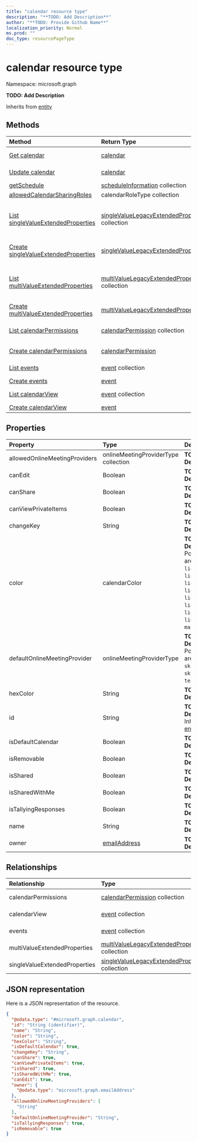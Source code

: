 ```yaml
---
title: "calendar resource type"
description: "**TODO: Add Description**"
author: "**TODO: Provide Github Name**"
localization_priority: Normal
ms.prod: ""
doc_type: resourcePageType
---
```


# calendar resource type


Namespace: microsoft.graph

**TODO: Add Description**


Inherits from [entity](../resources/entity.md)

## Methods
|Method|Return Type|Description|
|:---|:---|:---|
|[Get calendar](../api/calendar-get.md)|[calendar](../resources/calendar.md)|Read properties and relationships of a [calendar](../resources/calendar.md) object.|
|[Update calendar](../api/calendar-update.md)|[calendar](../resources/calendar.md)|Update the properties of a [calendar](../resources/calendar.md) object.|
|[getSchedule](../api/calendar-getschedule.md)|[scheduleInformation](../resources/scheduleinformation.md) collection|**TODO: Add Description**|
|[allowedCalendarSharingRoles](../api/calendar-allowedcalendarsharingroles.md)|calendarRoleType collection|**TODO: Add Description**|
|[List singleValueExtendedProperties](../api/calendar-list-singlevalueextendedproperties.md)|[singleValueLegacyExtendedProperty](../resources/singlevaluelegacyextendedproperty.md) collection|Get the singleValueLegacyExtendedProperties from the singleValueExtendedProperties navigation property.|
|[Create singleValueExtendedProperties](../api/calendar-post-singlevalueextendedproperties.md)|[singleValueLegacyExtendedProperty](../resources/singlevaluelegacyextendedproperty.md)|Create a new singleValueExtendedProperties object.|
|[List multiValueExtendedProperties](../api/calendar-list-multivalueextendedproperties.md)|[multiValueLegacyExtendedProperty](../resources/multivaluelegacyextendedproperty.md) collection|Get the multiValueLegacyExtendedProperties from the multiValueExtendedProperties navigation property.|
|[Create multiValueExtendedProperties](../api/calendar-post-multivalueextendedproperties.md)|[multiValueLegacyExtendedProperty](../resources/multivaluelegacyextendedproperty.md)|Create a new multiValueExtendedProperties object.|
|[List calendarPermissions](../api/calendar-list-calendarpermissions.md)|[calendarPermission](../resources/calendarpermission.md) collection|Get the calendarPermissions from the calendarPermissions navigation property.|
|[Create calendarPermissions](../api/calendar-post-calendarpermissions.md)|[calendarPermission](../resources/calendarpermission.md)|Create a new calendarPermissions object.|
|[List events](../api/calendar-list-events.md)|[event](../resources/event.md) collection|Get the events from the events navigation property.|
|[Create events](../api/calendar-post-events.md)|[event](../resources/event.md)|Create a new events object.|
|[List calendarView](../api/calendar-list-calendarview.md)|[event](../resources/event.md) collection|Get the events from the calendarView navigation property.|
|[Create calendarView](../api/calendar-post-calendarview.md)|[event](../resources/event.md)|Create a new calendarView object.|

## Properties
|Property|Type|Description|
|:---|:---|:---|
|allowedOnlineMeetingProviders|onlineMeetingProviderType collection|**TODO: Add Description**|
|canEdit|Boolean|**TODO: Add Description**|
|canShare|Boolean|**TODO: Add Description**|
|canViewPrivateItems|Boolean|**TODO: Add Description**|
|changeKey|String|**TODO: Add Description**|
|color|calendarColor|**TODO: Add Description**. Possible values are: `lightBlue`, `lightGreen`, `lightOrange`, `lightGray`, `lightYellow`, `lightTeal`, `lightPink`, `lightBrown`, `lightRed`, `maxColor`, `auto`.|
|defaultOnlineMeetingProvider|onlineMeetingProviderType|**TODO: Add Description**. Possible values are: `unknown`, `skypeForBusiness`, `skypeForConsumer`, `teamsForBusiness`.|
|hexColor|String|**TODO: Add Description**|
|id|String|**TODO: Add Description** Inherited from [entity](../resources/entity.md)|
|isDefaultCalendar|Boolean|**TODO: Add Description**|
|isRemovable|Boolean|**TODO: Add Description**|
|isShared|Boolean|**TODO: Add Description**|
|isSharedWithMe|Boolean|**TODO: Add Description**|
|isTallyingResponses|Boolean|**TODO: Add Description**|
|name|String|**TODO: Add Description**|
|owner|[emailAddress](../resources/emailaddress.md)|**TODO: Add Description**|

## Relationships
|Relationship|Type|Description|
|:---|:---|:---|
|calendarPermissions|[calendarPermission](../resources/calendarpermission.md) collection|**TODO: Add Description**|
|calendarView|[event](../resources/event.md) collection|**TODO: Add Description**|
|events|[event](../resources/event.md) collection|**TODO: Add Description**|
|multiValueExtendedProperties|[multiValueLegacyExtendedProperty](../resources/multivaluelegacyextendedproperty.md) collection|**TODO: Add Description**|
|singleValueExtendedProperties|[singleValueLegacyExtendedProperty](../resources/singlevaluelegacyextendedproperty.md) collection|**TODO: Add Description**|

## JSON representation
Here is a JSON representation of the resource.
<!-- {
  "blockType": "resource",
  "keyProperty": "id",
  "@odata.type": "microsoft.graph.calendar",
  "baseType": "microsoft.graph.entity",
  "openType": false
}
-->
``` json
{
  "@odata.type": "#microsoft.graph.calendar",
  "id": "String (identifier)",
  "name": "String",
  "color": "String",
  "hexColor": "String",
  "isDefaultCalendar": true,
  "changeKey": "String",
  "canShare": true,
  "canViewPrivateItems": true,
  "isShared": true,
  "isSharedWithMe": true,
  "canEdit": true,
  "owner": {
    "@odata.type": "microsoft.graph.emailAddress"
  },
  "allowedOnlineMeetingProviders": [
    "String"
  ],
  "defaultOnlineMeetingProvider": "String",
  "isTallyingResponses": true,
  "isRemovable": true
}
```

